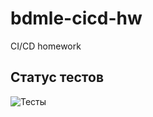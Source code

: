 # bdmle-cicd-hw
CI/CD homework

## Статус тестов

![Тесты](https://github.com/alisktl/bdmle-cicd-hw/actions/workflows/tests.yml/badge.svg)
